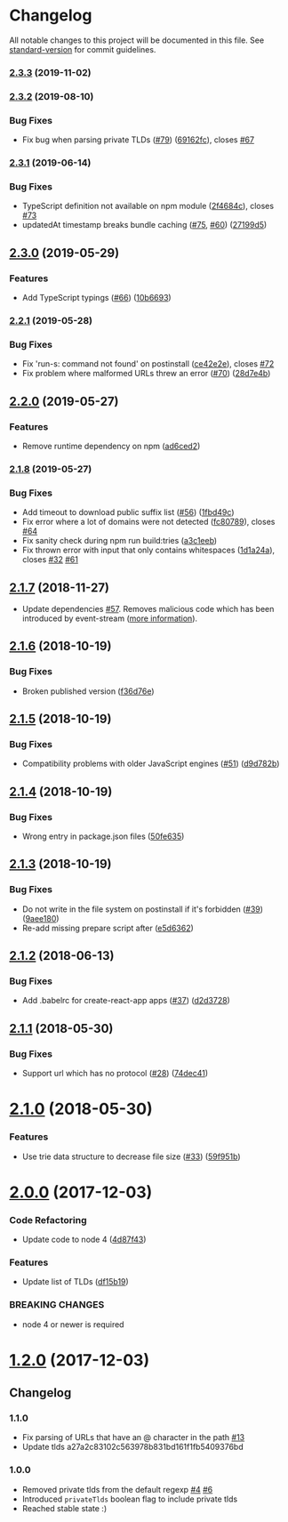 # Changelog

All notable changes to this project will be documented in this file. See [standard-version](https://github.com/conventional-changelog/standard-version) for commit guidelines.

### [2.3.3](https://github.com/peerigon/parse-domain/compare/v2.3.2...v2.3.3) (2019-11-02)



### [2.3.2](https://github.com/peerigon/parse-domain/compare/v2.3.1...v2.3.2) (2019-08-10)


### Bug Fixes

* Fix bug when parsing private TLDs ([#79](https://github.com/peerigon/parse-domain/issues/79)) ([69162fc](https://github.com/peerigon/parse-domain/commit/69162fc)), closes [#67](https://github.com/peerigon/parse-domain/issues/67)



### [2.3.1](https://github.com/peerigon/parse-domain/compare/v2.3.0...v2.3.1) (2019-06-14)


### Bug Fixes

* TypeScript definition not available on npm module ([2f4684c](https://github.com/peerigon/parse-domain/commit/2f4684c)), closes [#73](https://github.com/peerigon/parse-domain/issues/73)
* updatedAt timestamp breaks bundle caching ([#75](https://github.com/peerigon/parse-domain/issues/75), [#60](https://github.com/peerigon/parse-domain/issues/60)) ([27199d5](https://github.com/peerigon/parse-domain/commit/27199d5))



## [2.3.0](https://github.com/peerigon/parse-domain/compare/v2.2.1...v2.3.0) (2019-05-29)


### Features

* Add TypeScript typings ([#66](https://github.com/peerigon/parse-domain/issues/66)) ([10b6693](https://github.com/peerigon/parse-domain/commit/10b6693))



### [2.2.1](https://github.com/peerigon/parse-domain/compare/v2.2.0...v2.2.1) (2019-05-28)


### Bug Fixes

* Fix 'run-s: command not found' on postinstall ([ce42e2e](https://github.com/peerigon/parse-domain/commit/ce42e2e)), closes [#72](https://github.com/peerigon/parse-domain/issues/72)
* Fix problem where malformed URLs threw an error ([#70](https://github.com/peerigon/parse-domain/issues/70)) ([28d7e4b](https://github.com/peerigon/parse-domain/commit/28d7e4b))



## [2.2.0](https://github.com/peerigon/parse-domain/compare/v2.1.8...v2.2.0) (2019-05-27)


### Features

* Remove runtime dependency on npm ([ad6ced2](https://github.com/peerigon/parse-domain/commit/ad6ced2))



### [2.1.8](https://github.com/peerigon/parse-domain/compare/v2.1.7...v2.1.8) (2019-05-27)


### Bug Fixes

* Add timeout to download public suffix list ([#56](https://github.com/peerigon/parse-domain/issues/56)) ([1fbd49c](https://github.com/peerigon/parse-domain/commit/1fbd49c))
* Fix error where a lot of domains were not detected ([fc80789](https://github.com/peerigon/parse-domain/commit/fc80789)), closes [#64](https://github.com/peerigon/parse-domain/issues/64)
* Fix sanity check during npm run build:tries ([a3c1eeb](https://github.com/peerigon/parse-domain/commit/a3c1eeb))
* Fix thrown error with input that only contains whitespaces  ([1d1a24a](https://github.com/peerigon/parse-domain/commit/1d1a24a)), closes [#32](https://github.com/peerigon/parse-domain/issues/32) [#61](https://github.com/peerigon/parse-domain/issues/61)



<a name="2.1.7"></a>
## [2.1.7](https://github.com/peerigon/parse-domain/compare/v2.1.6...v2.1.7) (2018-11-27)

* Update dependencies [#57](https://github.com/peerigon/parse-domain/pull/57). Removes malicious code which has been introduced by event-stream ([more information](https://snyk.io/blog/malicious-code-found-in-npm-package-event-stream)).

<a name="2.1.6"></a>
## [2.1.6](https://github.com/peerigon/parse-domain/compare/v2.1.5...v2.1.6) (2018-10-19)


### Bug Fixes

* Broken published version ([f36d76e](https://github.com/peerigon/parse-domain/commit/f36d76e))



<a name="2.1.5"></a>
## [2.1.5](https://github.com/peerigon/parse-domain/compare/v2.1.4...v2.1.5) (2018-10-19)


### Bug Fixes

* Compatibility problems with older JavaScript engines ([#51](https://github.com/peerigon/parse-domain/issues/51)) ([d9d782b](https://github.com/peerigon/parse-domain/commit/d9d782b))



<a name="2.1.4"></a>
## [2.1.4](https://github.com/peerigon/parse-domain/compare/v2.1.3...v2.1.4) (2018-10-19)


### Bug Fixes

* Wrong entry in package.json files ([50fe635](https://github.com/peerigon/parse-domain/commit/50fe635))



<a name="2.1.3"></a>
## [2.1.3](https://github.com/peerigon/parse-domain/compare/v2.1.2...v2.1.3) (2018-10-19)


### Bug Fixes

* Do not write in the file system on postinstall if it's forbidden ([#39](https://github.com/peerigon/parse-domain/issues/39)) ([9aee180](https://github.com/peerigon/parse-domain/commit/9aee180))
* Re-add missing prepare script after ([e5d6362](https://github.com/peerigon/parse-domain/commit/e5d6362))



<a name="2.1.2"></a>
## [2.1.2](https://github.com/peerigon/parse-domain/compare/v2.1.1...v2.1.2) (2018-06-13)


### Bug Fixes

* Add .babelrc for create-react-app apps ([#37](https://github.com/peerigon/parse-domain/issues/37)) ([d2d3728](https://github.com/peerigon/parse-domain/commit/d2d3728))



<a name="2.1.1"></a>
## [2.1.1](https://github.com/peerigon/parse-domain/compare/v2.1.0...v2.1.1) (2018-05-30)


### Bug Fixes

* Support url which has no protocol ([#28](https://github.com/peerigon/parse-domain/issues/28)) ([74dec41](https://github.com/peerigon/parse-domain/commit/74dec41))



<a name="2.1.0"></a>
# [2.1.0](https://github.com/peerigon/parse-domain/compare/v2.0.0...v2.1.0) (2018-05-30)


### Features

* Use trie data structure to decrease file size ([#33](https://github.com/peerigon/parse-domain/issues/33)) ([59f951b](https://github.com/peerigon/parse-domain/commit/59f951b))



<a name="2.0.0"></a>
# [2.0.0](https://github.com/peerigon/parse-domain/compare/v1.2.0...v2.0.0) (2017-12-03)


### Code Refactoring

* Update code to node 4 ([4d87f43](https://github.com/peerigon/parse-domain/commit/4d87f43))


### Features

* Update list of TLDs ([df15b19](https://github.com/peerigon/parse-domain/commit/df15b19))


### BREAKING CHANGES

* node 4 or newer is required



<a name="1.2.0"></a>
# [1.2.0](https://github.com/peerigon/parse-domain/compare/v1.1.0...v1.2.0) (2017-12-03)



Changelog
---------

### 1.1.0
- Fix parsing of URLs that have an @ character in the path [#13](https://github.com/peerigon/parse-domain/issues/13)
- Update tlds a27a2c83102c563978b831bd161f1fb5409376bd

### 1.0.0
- Removed private tlds from the default regexp [#4](https://github.com/peerigon/parse-domain/issues/4) [#6](https://github.com/peerigon/parse-domain/issues/6)
- Introduced `privateTlds` boolean flag to include private tlds
- Reached stable state :)
